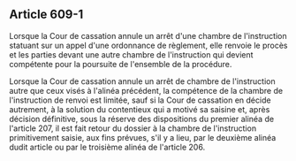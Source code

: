 Article 609-1
----
Lorsque la Cour de cassation annule un arrêt d'une chambre de l'instruction
statuant sur un appel d'une ordonnance de règlement, elle renvoie le procès et
les parties devant une autre chambre de l'instruction qui devient compétente
pour la poursuite de l'ensemble de la procédure.

Lorsque la Cour de cassation annule un arrêt de chambre de l'instruction autre
que ceux visés à l'alinéa précédent, la compétence de la chambre de
l'instruction de renvoi est limitée, sauf si la Cour de cassation en décide
autrement, à la solution du contentieux qui a motivé sa saisine et, après
décision définitive, sous la réserve des dispositions du premier alinéa de
l'article 207, il est fait retour du dossier à la chambre de l'instruction
primitivement saisie, aux fins prévues, s'il y a lieu, par le deuxième alinéa
dudit article ou par le troisième alinéa de l'article 206.
